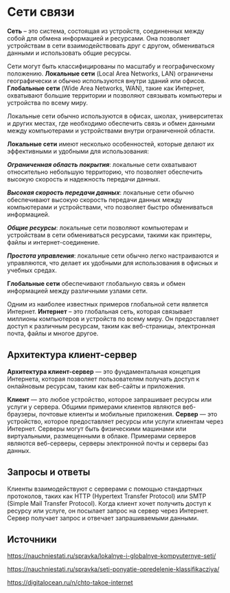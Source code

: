 # Сети связи
**Сеть** – это система, состоящая из устройств, соединенных между собой для обмена информацией и ресурсами. Она позволяет устройствам в сети взаимодействовать друг с другом, обмениваться данными и использовать общие ресурсы.

Сети могут быть классифицированы по масштабу и географическому положению. **Локальные сети** (Local Area Networks, LAN) ограничены географически и обычно используются внутри зданий или офисов. **Глобальные сети** (Wide Area Networks, WAN), такие как Интернет, охватывают большие территории и позволяют связывать компьютеры и устройства по всему миру.

Локальные сети обычно используются в офисах, школах, университетах и других местах, где необходимо обеспечить связь и обмен данными между компьютерами и устройствами внутри ограниченной области.

**Локальные сети** имеют несколько особенностей, которые делают их эффективными и удобными для использования:

*__Ограниченная область покрытия__*: локальные сети охватывают относительно небольшую территорию, что позволяет обеспечить высокую скорость и надежность передачи данных.

*__Высокая скорость передачи данных__*: локальные сети обычно обеспечивают высокую скорость передачи данных между компьютерами и устройствами, что позволяет быстро обмениваться информацией.

*__Общие ресурсы__*: локальные сети позволяют компьютерам и устройствам в сети обмениваться ресурсами, такими как принтеры, файлы и интернет-соединение.

*__Простота управления__*: локальные сети обычно легко настраиваются и управляются, что делает их удобными для использования в офисных и учебных средах.

**Глобальные сети** обеспечивают глобальную связь и обмен информацией между различными узлами сети.

Одним из наиболее известных примеров глобальной сети является Интернет. **Интернет** – это глобальная сеть, которая связывает миллионы компьютеров и устройств по всему миру. Он предоставляет доступ к различным ресурсам, таким как веб-страницы, электронная почта, файлы и многое другое.
## Архитектура клиент-сервер
**Архитектура клиент-сервер** — это фундаментальная концепция Интернета, которая позволяет пользователям получать доступ к онлайновым ресурсам, таким как веб-сайты и приложения.

**Клиент** — это любое устройство, которое запрашивает ресурсы или услуги у сервера. Общими примерами клиентов являются веб-браузеры, почтовые клиенты и мобильные приложения.
**Сервер** — это устройство, которое предоставляет ресурсы или услуги клиентам через Интернет. Серверы могут быть физическими машинами или виртуальными, размещенными в облаке. Примерами серверов являются веб-серверы, серверы электронной почты и серверы баз данных.
## Запросы и ответы
Клиенты взаимодействуют с серверами с помощью стандартных протоколов, таких как HTTP (Hypertext Transfer Protocol) или SMTP (Simple Mail Transfer Protocol). Когда клиент хочет получить доступ к ресурсу или услуге, он посылает запрос на сервер через Интернет. Сервер получает запрос и отвечает запрашиваемыми данными.
## Источники
https://nauchniestati.ru/spravka/lokalnye-i-globalnye-kompyuternye-seti/

https://nauchniestati.ru/spravka/seti-ponyatie-opredelenie-klassifikacziya/

https://digitalocean.ru/n/chto-takoe-internet
